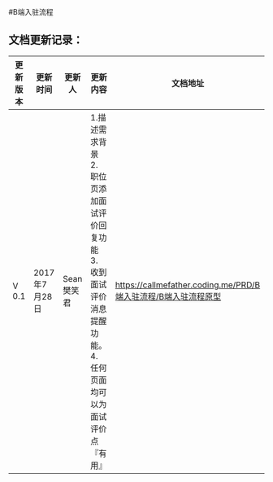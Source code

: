 #B端入驻流程
## **文档更新记录：**
| **更新版本** | **更新时间**   | **更新人**  | **更新内容** |**文档地址**|
| -------- | ---------- | -------- | -----------------|------- |
|   V 0.1       | 2017年7月28日 | Sean 樊笑君 | 1.描述需求背景 <br> 2. 职位页添加面试评价回复功能 <br> 3. 收到面试评价消息提醒功能。 <br> 4. 任何页面均可以为面试评价点『有用』 | https://callmefather.coding.me/PRD/B端入驻流程/B端入驻流程原型 |